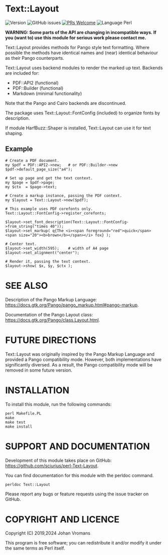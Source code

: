 # Text::Layout
![Version](https://img.shields.io/github/v/release/sciurius/perl-Text-Layout)
![GitHub issues](https://img.shields.io/github/issues/sciurius/perl-Text-Layout)
[![PRs Welcome](https://img.shields.io/badge/PRs-welcome-brightgreen.svg)](http://makeapullrequest.com)
![Language Perl](https://img.shields.io/badge/Language-Perl-blue)



**WARNING: Some parts of the API are changing in incompatible ways. If you
(want to) use this module for serious work please contact me.**

Text::Layout provides methods for Pango style text formatting. Where
possible the methods have identical names and (near) identical
behaviour as their Pango counterparts.

Text::Layout uses backend modules to render the marked up text.
Backends are included for:

*  PDF::API2  (functional)
*  PDF::Builder  (functional)
*  Markdown  (minimal functionality)

Note that the Pango and Cairo backends are discontinued.

The package uses Text::Layout::FontConfig (included) to organize fonts
by description.

If module HarfBuzz::Shaper is installed, Text::Layout can use it for
text shaping.

## Example

    # Create a PDF document.
    my $pdf = PDF::API2->new;	# or PDF::Builder->new
    $pdf->default_page_size("a4");

    # Set up page and get the text context.
    my $page = $pdf->page;
    my $ctx  = $page->text;

    # Create a markup instance, passing the PDF context.
    my $layout = Text::Layout->new($pdf);

    # This example uses PDF corefonts only.
    Text::Layout::FontConfig->register_corefonts;

    $layout->set_font_description(Text::Layout::FontConfig->from_string("times 40"));
    $layout->set_markup( q{The <i><span foreground="red">quick</span> <span size="20"><b>brown</b></span></i> fox} );

    # Center text.
    $layout->set_width(595);	# width of A4 page
    $layout->set_alignment("center");

    # Render it, passing the text context.
    $layout->show( $x, $y, $ctx );

# SEE ALSO

Description of the Pango Markup Language:
https://docs.gtk.org/Pango/pango_markup.html#pango-markup.

Documentation of the Pango Layout class:
https://docs.gtk.org/Pango/class.Layout.html.

# FUTURE DIRECTIONS

Text::Layout was originally inspired by the Pango Markup Language 
and provided a Pango compatibility mode.
However, both implementations have significantly diversed.
As a result, the Pango compatibility mode will be removed in some
future version.

# INSTALLATION

To install this module, run the following commands:

	perl Makefile.PL
	make
	make test
	make install

# SUPPORT AND DOCUMENTATION

Development of this module takes place on GitHub:
https://github.com/sciurius/perl-Text-Layout.

You can find documentation for this module with the perldoc command.

    perldoc Text::Layout

Please report any bugs or feature requests using the issue tracker on
GitHub.

# COPYRIGHT AND LICENCE

Copyright (C) 2019,2024 Johan Vromans

This program is free software; you can redistribute it and/or modify it
under the same terms as Perl itself.

